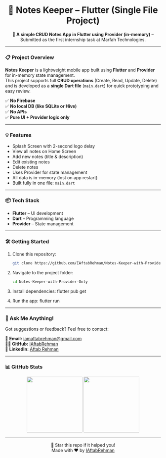<h1 align="center">📝 Notes Keeper – Flutter (Single File Project)</h1>

<p align="center">
  🚀 <strong>A simple CRUD Notes App in Flutter using Provider (in-memory)</strong> – Submitted as the first internship task at Marfah Technologies.
</p>

---

### 📋 Project Overview

**Notes Keeper** is a lightweight mobile app built using **Flutter** and **Provider** for in-memory state management.  
This project supports full **CRUD operations** (Create, Read, Update, Delete) and is developed as a **single Dart file** (`main.dart`) for quick prototyping and easy review.

✅ **No Firebase**  
✅ **No local DB (like SQLite or Hive)**  
✅ **No APIs**  
✅ **Pure UI + Provider logic only**

---

### 💡 Features

- Splash Screen with 2-second logo delay
- View all notes on Home Screen
- Add new notes (title & description)
- Edit existing notes
- Delete notes
- Uses Provider for state management
- All data is in-memory (lost on app restart)
- Built fully in one file: `main.dart`

---

### 📦 Tech Stack

- **Flutter** – UI development
- **Dart** – Programming language
- **Provider** – State management

---

### 🛠️ Getting Started

1. Clone this repository:
   ```bash
   git clone https://github.com/IAftabRehman/Notes-Keeper-with-Provider-Only.git
   
2. Navigate to the project folder:
   ```bash
   cd Notes-Keeper-with-Provider-Only

3. Install dependencies:
   flutter pub get

4. Run the app:
    flutter run


---

### 💬 Ask Me Anything!

Got suggestions or feedback? Feel free to contact:

📧 **Email:** iamaftabrehman@gmail.com  
🧑‍💻 **GitHub:** [IAftabRehman](https://github.com/IAftabRehman)  
💼 **LinkedIn:** [Aftab Rehman](https://www.linkedin.com/in/aftab-rehman)

---

### 📊 GitHub Stats

<div align="center">
  <img src="https://github-readme-stats.vercel.app/api?username=IAftabRehman&show_icons=true&theme=tokyonight" height="180"/>
  <img src="https://github-readme-stats.vercel.app/api/top-langs/?username=IAftabRehman&layout=compact&theme=tokyonight" height="180"/>
</div>

---

<p align="center">
  🌟 Star this repo if it helped you!
  <br/>
  Made with ❤️ by <a href="https://github.com/IAftabRehman">IAftabRehman</a>
</p>
